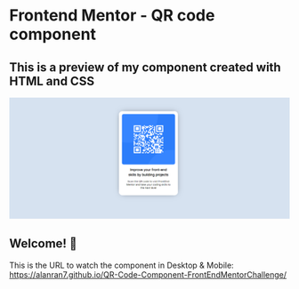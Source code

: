 # Frontend Mentor - QR code component

## This is a preview of my component created with HTML and CSS
![Design preview for the QR code component coding challenge](./images/qr-scanner-preview-by-AlanRAN7.png)

## Welcome! 👋
This is the URL to watch the component in Desktop & Mobile:
https://alanran7.github.io/QR-Code-Component-FrontEndMentorChallenge/
